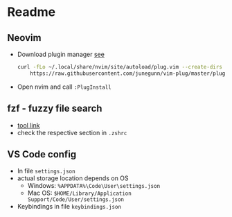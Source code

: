 # Readme

## Neovim

* Download plugin manager [see](https://github.com/junegunn/vim-plug)

  ```bash
  curl -fLo ~/.local/share/nvim/site/autoload/plug.vim --create-dirs \
      https://raw.githubusercontent.com/junegunn/vim-plug/master/plug.vim
  ```

* Open nvim and call ```:PlugInstall```

## fzf - fuzzy file search

* [tool link](https://github.com/junegunn/fzf)
* check the respective section in ```.zshrc```

## VS Code config

* In file `settings.json`
* actual storage location depends on OS
    * Windows: `%APPDATA%\Code\User\settings.json`
    * Mac OS: `$HOME/Library/Application Support/Code/User/settings.json`
* Keybindings in file `keybindings.json`

